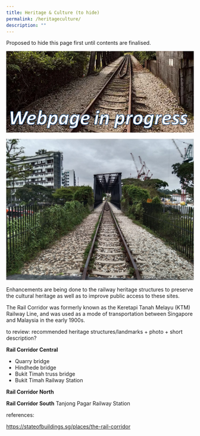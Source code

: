 ```yaml
---
title: Heritage & Culture (to hide)
permalink: /heritageculture/
description: ""
---
```


Proposed to hide this page first until contents are finalised.

![Alt text for image on Isomer site](/images/webpageinprogress.png)

![truss bridge rail corridor](/images/RC%20Central/Central_truss_IMG-20210114-WA0022.jpg)

Enhancements are being done to the railway heritage structures to preserve the cultural heritage as well as to improve public access to these sites.

The Rail Corridor was formerly known as the Keretapi Tanah Melayu (KTM) Railway Line, and was used as a mode of transportation between Singapore and Malaysia in the early 1900s.

to review: recommended heritage structures/landmarks + photo + short description?

**Rail Corridor Central**
- Quarry bridge
- Hindhede bridge
- Bukit Timah truss bridge
- Bukit Timah Railway Station


**Rail Corridor North**

**Rail Corridor South**
Tanjong Pagar Railway Station

references:

https://stateofbuildings.sg/places/the-rail-corridor